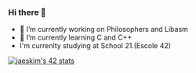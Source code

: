 ### Hi there 👋



- 🔭 I’m currently working on Philosophers and Libasm
- 🌱 I’m currently learning C and C++
-  I'm currenlty studying at School 21.(Escole 42)

[![jaeskim's 42 stats](https://badge42.herokuapp.com/api/stats/bdaedric)](https://github.com/JaeSeoKim/badge42)
